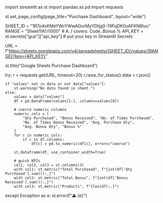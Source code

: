 import streamlit as st
import pandas as pd
import requests

st.set_page_config(page_title="Purchase Dashboard", layout="wide")

SHEET_ID = "1R7o4xKMeYWcYWwAOorMyYDtjg0-74FqDK0xAFKN6Iuo"
RANGE = "Sheet1!A1:I1000"  # A..I covers: Code..Bonus %
API_KEY = st.secrets["gcp"]["api_key"]  # put your key in Streamlit Secrets

URL = f"https://sheets.googleapis.com/v4/spreadsheets/{SHEET_ID}/values/{RANGE}?key={API_KEY}"

st.title("Google Sheets Purchase Dashboard")

try:
    r = requests.get(URL, timeout=20)
    r.raise_for_status()
    data = r.json()

    if "values" not in data or not data["values"]:
        st.warning("No data found in sheet.")
    else:
        values = data["values"]
        df = pd.DataFrame(values[1:], columns=values[0])

        # coerce numeric columns
        numeric_cols = [
            "Qty Purchased", "Bonus Received", "No. of Times Purchased",
            "No. of Times Bonus Received", "Avg. Purchase Qty",
            "Avg. Bonus Qty", "Bonus %"
        ]
        for c in numeric_cols:
            if c in df.columns:
                df[c] = pd.to_numeric(df[c], errors="coerce")

        st.dataframe(df, use_container_width=True)

        # quick KPIs
        col1, col2, col3 = st.columns(3)
        with col1: st.metric("Total Purchased", f"{int(df['Qty Purchased'].sum()):,}")
        with col2: st.metric("Total Bonus", f"{int(df['Bonus Received'].sum()):,}")
        with col3: st.metric("Products", f"{len(df):,}")

except Exception as e:
    st.error(f"⚠️ {e}")
